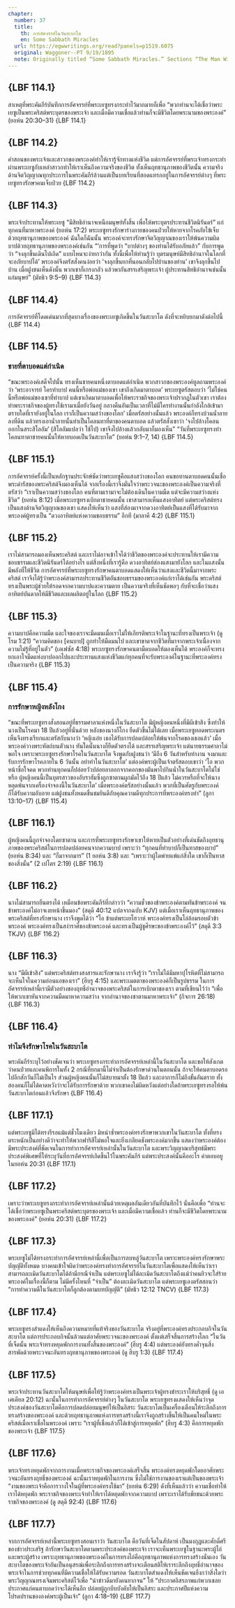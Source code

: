 ```yaml
---
chapter:
  number: 37
  title:
    th: การอัศจรรย์ในวันสะบาโต
    en: Some Sabbath Miracles
  url: https://egwwritings.org/read?panels=p1519.6075
  original: Waggoner--PT 9/19/1895
  note: Originally titled “Some Sabbath Miracles.” Sections “The Man With A Withered Hand” and “The Impotent Man Healed” are missing in the publication of Living by Faith
---
```


## {LBF 114.1}

สาเหตุที่พระคัมภีร์บันทึกการอัศจรรย์ที่พระเยซูทรงกระทำไว้มากมายก็เพื่อ “พวกท่านจะได้เชื่อว่าพระเยซูเป็นพระคริสต์พระบุตรของพระเจ้า และเมื่อมีความเชื่อแล้วท่านก็จะมีชีวิตโดยพระนามของพระองค์” (ยอห์น 20:30–31) {LBF 114.1}

## {LBF 114.2}

คำสอนของพระเจ้าและสาวกของพระองค์ทำให้เรารู้จักทางแห่งชีวิต แต่การอัศจรรย์ที่พระเจ้าทรงกระทำผ่านพระเยซูกับเหล่าสาวกทำให้เราเห็นถึงความจริงของชีวิต ทั้งเห็นฤทธานุภาพของชีวิตนั้น ความจริงด้านจิตวิญญาณทุกประการในพระคัมภีร์ล้วนแต่เป็นบทเรียนที่สอดแทรกอยู่ในการอัศจรรย์ต่างๆ ที่พระเยซูทรงรักษาคนเจ็บป่วย {LBF 114.2}

## {LBF 114.3}

พระเจ้าประทานให้พระเยซู “มีสิทธิอำนาจเหนือมนุษย์ทั้งสิ้น เพื่อให้พระบุตรประทานชีวิตนิรันดร์” แก่ทุกคนที่มาหาพระองค์ (ยอห์น 17:2) พระเยซูทรงรักษาร่างกายของคนป่วยให้หายจากโรคภัยไข้เจ็บด้วยฤทธานุภาพของพระองค์ ฉันใดก็ฉันนั้น พระองค์จะทรงรักษาจิตวิญญาณของเราให้พ้นความผิดบาปด้วยฤทธานุภาพของพระองค์เช่นกัน “‘การที่พูดว่า “บาปต่างๆ ของท่านได้รับอภัยแล้ว” กับการพูดว่า “จงลุกขึ้นเดินไปเถิด” แบบไหนจะง่ายกว่ากัน ทั้งนี้เพื่อให้ท่านรู้ว่า บุตรมนุษย์มีสิทธิอำนาจในโลกที่จะอภัยบาปได้’ พระองค์จึงตรัสสั่งคนง่อยว่า ‘จงลุกขึ้นยกที่นอนกลับไปบ้านของท่าน’ เขาจึงลุกขึ้นไปบ้าน เมื่อฝูงชนเห็นดังนั้น พวกเขาก็เกรงกลัว แล้วพากันสรรเสริญพระเจ้า ผู้ประทานสิทธิอำนาจเช่นนั้นแก่มนุษย์” (มัทธิว 9:5–9) {LBF 114.3}

## {LBF 114.4}

การอัศจรรย์ที่โดดเด่นมากที่สุดบางเรื่องของพระเยซูเกิดขึ้นในวันสะบาโต ดังที่จะหยิบยกมาดังต่อไปนี้ {LBF 114.4}

## {LBF 114.5}

### ชายที่ตาบอดแต่กำเนิด

“ขณะพระองค์เสด็จไปนั้น ทรงเห็นชายคนหนึ่งตาบอดแต่กำเนิด พวกสาวกของพระองค์ทูลถามพระองค์ว่า ‘พระอาจารย์ ใครทำบาป คนนี้หรือพ่อแม่ของเขา เขาถึงเกิดมาตาบอด’ พระเยซูตรัสตอบว่า ‘ไม่ใช่คนนี้หรือพ่อแม่ของเขาที่ทำบาป แต่เขาเกิดมาตาบอดเพื่อให้พระราชกิจของพระเจ้าปรากฏในตัวเขา เราต้องทำพระราชกิจของผู้ทรงใช้เรามาเมื่อยังวันอยู่ กลางคืนอันเป็นเวลาที่ไม่มีใครทำงานนั้นกำลังใกล้เข้ามา ตราบใดที่เรายังอยู่ในโลก เราก็เป็นความสว่างของโลก’ เมื่อตรัสอย่างนั้นแล้ว พระองค์ก็ทรงบ้วนน้ำลายลงที่ดิน แล้วทรงเอาน้ำลายนั้นทำเป็นโคลนทาที่ตาของคนตาบอด แล้วตรัสสั่งเขาว่า ‘จงไปล้างโคลนออกในสระสิโลอัม’ (สิโลอัมแปลว่า ใช้ไป) เขาจึงไปล้างแล้วกลับมาก็มองเห็น” “วันที่พระเยซูทรงทำโคลนทาตาชายคนนั้นให้หายบอดเป็นวันสะบาโต” (ยอห์น 9:1–7, 14) {LBF 114.5}

## {LBF 115.1}

การอัศจรรย์ครั้งนี้เป็นหลักฐานประจักษ์ชัดว่าพระเยซูคือแสงสว่างของโลก คนขอทานตาบอดคนนั้นเชื่อพระดำรัสของพระคริสต์จึงมองเห็นได้ จากเรื่องนี้เราจึงมั่นใจว่าพระวจนะของพระองค์เป็นความจริงที่ตรัสว่า “เราเป็นความสว่างของโลก คนที่ตามเรามาจะไม่ต้องเดินในความมืด แต่จะมีความสว่างแห่งชีวิต” (ยอห์น 8:12) เมื่อพระเยซูทรงเบิกตาชายคนนั้น เขาสามารถเห็นแสงอาทิตย์ แต่พระคริสต์ทรงเป็นแสงด้านจิตวิญญาณของเขา แสดงให้เห็นว่า แสงที่ส่องมาจากดวงอาทิตย์เป็นแสงที่ได้รับมาจากพระองค์ผู้ทรงเป็น “ดวงอาทิตย์แห่งความชอบธรรม” อีกที (มาลาคี 4:2) {LBF 115.1}

## {LBF 115.2}

เราไม่สามารถมองเห็นพระคริสต์ และเราไม่อาจเข้าใจได้ว่าชีวิตของพระองค์จะประทานให้เรามีความชอบธรรมและชีวิตนิรันดร์ได้อย่างไร แต่สิ่งหนึ่งที่เรารู้คือ ดวงอาทิตย์ส่องแสงมายังโลก และในแสงนั้นมีพลังที่ให้ชีวิต การอัศจรรย์ที่พระเยซูทรงรักษาคนตาบอดแสดงให้เห็นว่าแสงและชีวิตนี้มาจากพระคริสต์ เราจึงได้รู้ว่าพระองค์สามารถประทานชีวิตอันชอบธรรมของพระองค์แก่เราได้เช่นกัน พระคริสต์ทรงเป็นพระผู้ช่วยให้รอดจากความบาปและความตาย เป็นความจริงที่เห็นชัดพอๆ กับที่จะเชื่อว่าแสงอาทิตย์บันดาลให้มีชีวิตและผลผลิตอยู่ในโลก {LBF 115.2}

## {LBF 115.3}

ความบาปคือความมืด และใจของเราจะมืดมนเมื่อเราไม่ให้เกียรติพระเจ้าในฐานะที่ทรงเป็นพระเจ้า (ดู โรม 1:21) “ความคิดของ [คนบาป] ถูกทำให้มืดมนไป และเขาขาดจากชีวิตที่มาจากพระเจ้าเนื่องจากความไม่รู้ที่อยู่ในตัว” (เอเฟซัส 4:18) พระเยซูทรงรักษาคนตามืดบอดให้มองเห็นได้ พระองค์ก็จะทรงยกเอาใจมืดแห่งบาปออกไปและประทานแสงแห่งชีวิตแก่ทุกคนที่จะรับพระองค์ในฐานะที่พระองค์ทรงเป็นความจริง {LBF 115.3}

## {LBF 115.4}

### การรักษาหญิงหลังโกง

“ขณะที่พระเยซูทรงสั่งสอนอยู่ที่ธรรมศาลาแห่งหนึ่งในวันสะบาโต มีผู้หญิงคนหนึ่งที่มีผีเข้าสิง ซึ่งทำให้นางเป็นโรคมา 18 ปีแล้วอยู่ที่นั่นด้วย หลังของนางก็โกง ยืดตัวขึ้นไม่ได้เลย เมื่อพระเยซูทอดพระเนตรเห็นจึงทรงเรียกและตรัสกับนางว่า ‘หญิงเอ๋ย เธอได้รับการปลดปล่อยให้พ้นจากโรคของเธอแล้ว’ เมื่อพระองค์วางพระหัตถ์บนตัวนาง ทันใดนั้นนางก็ยืดตัวตรงได้ และสรรเสริญพระเจ้า แต่นายธรรมศาลาไม่พอใจ เพราะพระเยซูทรงรักษาโรคในวันสะบาโต จึงพูดกับฝูงชนว่า ‘มีถึง 6 วันสำหรับทำงาน จงมาและรับการรักษาโรคภายใน 6 วันนั้น อย่าทำในวันสะบาโต’ แต่องค์พระผู้เป็นเจ้าตรัสตอบเขาว่า ‘โอ พวกหน้าซื่อใจคด พวกท่านทุกคนก็ปล่อยวัวปล่อยลาออกจากคอกของมันพาไปกินน้ำในวันสะบาโตไม่ใช่หรือ ผู้หญิงคนนี้เป็นบุตรสาวของอับราฮัมซึ่งถูกซาตานผูกมัดไว้ถึง 18 ปีแล้ว ไม่ควรหรือที่จะให้นางหลุดพ้นจากเครื่องจำจองนี้ในวันสะบาโต’ เมื่อพระองค์ตรัสอย่างนั้นแล้ว พวกที่เป็นศัตรูกับพระองค์ก็ได้รับความอับอาย แต่ฝูงชนทั้งหมดชื่นชมยินดีกับคุณความดีทุกประการที่พระองค์ทรงทำ” (ลูกา 13:10–17) {LBF 115.4}

## {LBF 116.1}

ผู้หญิงคนนี้ถูกจำจองโดยซาตาน และการที่พระเยซูทรงรักษาเขาให้หายเป็นตัวอย่างที่เด่นชัดถึงฤทธานุภาพของพระคริสต์ในการปลดปล่อยคนจากความบาป เพราะว่า “ทุกคนที่ทำบาปก็เป็นทาสของบาป” (ยอห์น 8:34) และ “ก็มาจากมาร” (1 ยอห์น 3:8) และ “เพราะว่าผู้ใดพ่ายแพ้แก่สิ่งใด เขาก็เป็นทาสของสิ่งนั้น” (2 เปโตร 2:19) {LBF 116.1}

## {LBF 116.2}

นางไม่สามารถยืนตรงได้ เหมือนข้อพระคัมภีร์ที่กล่าวว่า “ความชั่วของข้าพระองค์ตามทันข้าพระองค์ จนข้าพระองค์ไม่อาจเงยหน้าขึ้นมอง” (สดุดี 40:12 แปลจากฉบับ KJV) แต่เมื่อเราเห็นฤทธานุภาพของพระคริสต์ที่ทรงรักษานาง เราจึงพูดได้ว่า “โอ ข้าแต่พระเยโฮวาห์ พระองค์ทรงเป็นโล่ล้อมรอบตัวข้าพระองค์ พระองค์ทรงเป็นสง่าราศีของข้าพระองค์ และทรงเป็นผู้ชูศีรษะของข้าพระองค์ไว้” (สดุดี 3:3 TKJV) {LBF 116.2}

## {LBF 116.3}

นาง “มีผีเข้าสิง” แต่พระคริสต์ทรงสงสารและรักษานาง เราจึงรู้ว่า “เราไม่ได้มีมหาปุโรหิตที่ไม่สามารถจะเห็นใจในความอ่อนแอของเรา” (ฮีบรู 4:15) และพระเมตตาของพระองค์ก็เป็นรูปธรรม ในการอัศจรรย์เหล่านี้เรามีตัวอย่างของฤทธิ์อำนาจของพระคริสต์ในการเบิกตาของเรา ตามที่เขียนไว้ว่า “เพื่อให้พวกเขาหันจากความมืดมาหาความสว่าง จากอำนาจของซาตานมาหาพระเจ้า” (กิจการ 26:18) {LBF 116.3}

## {LBF 116.4}

### ทำไมจึงรักษาโรคในวันสะบาโต

พระคัมภีร์ระบุไว้อย่างชัดเจนว่า พระเยซูทรงกระทำการอัศจรรย์เหล่านี้ในวันสะบาโต และขอให้สังเกตว่าคนป่วยและคนพิการในทั้ง 2 กรณีที่ยกมานี้ไม่จำเป็นต้องรักษาด่วนในตอนนั้น ถ้าจะให้คนตาบอดรอไปอีกสักวันก็ไม่เป็นไร ส่วนผู้หญิงคนนั้นก็ไม่สบายมาตั้ง 18 ปีแล้ว และอาการก็ไม่ถึงขั้นอันตราย ทั้งสองคนก็ไม่ได้คาดหวังว่าจะได้รับการรักษาด้วย พวกเขาคงไม่ผิดหวังแต่อย่างใดถ้าพระเยซูทรงรอให้พ้นวันสะบาโตก่อนแล้วจึงรักษา {LBF 116.4}

## {LBF 117.1}

แต่พระเยซูมิได้ทรงรีรอแม้แต่ชั่วโมงเดียว มิหนำซ้ำพระองค์ทรงรักษาพวกเขาในวันสะบาโต ทั้งที่ทรงตระหนักเป็นอย่างดีว่าจะทำให้พวกฟาริสีไม่พอใจและยิ่งเกลียดชังพระองค์มากขึ้น แสดงว่าพระองค์ต้องมีพระประสงค์ที่ชัดเจนในการทำการอัศจรรย์เหล่านั้นในวันสะบาโต และพระวิญญาณบริสุทธ์มีพระประสงค์พิเศษที่ให้ระบุวันที่การอัศจรรย์เกิดขึ้นไว้ในพระคัมภีร์ แต่พระประสงค์นั้นคืออะไร คำตอบอยูในยอห์น 20:31 {LBF 117.1}

## {LBF 117.2}

เพราะว่าพระเยซูทรงกระทำการอัศจรรย์เหล่านั้นด้วยเหตุผลอันเดียวกันที่บันทึกไว้ นั่นคือเพื่อ “ท่านจะได้เชื่อว่าพระเยซูเป็นพระคริสต์พระบุตรของพระเจ้า และเมื่อมีความเชื่อแล้ว ท่านก็จะมีชีวิตโดยพระนามของพระองค์” (ยอห์น 20:31) {LBF 117.2}

## {LBF 117.3}

พระเยซูไม่ได้ทรงกระทำการอัศจรรย์เหล่านี้เพื่อเป็นการลบหลู่วันสะบาโต เพราะพระองค์ทรงรักษาพระบัญญัติทั้งหมด บางคนเข้าใจผิดว่าพระองค์ทรงทำการอัศจรรย์ในวันสะบาโตเพื่อแสดงให้เห็นว่าเราสามารถละเมิดวันสะบาโตได้ถ้ามีกรณีจำเป็น แต่พระเยซูไม่ได้ละเมิดวันสะบาโตถึงแม้ว่าคนยิวจะใส่ร้ายพระองค์ในเรื่องนี้ก็ตาม ไม่มีครั้งไหนที่ “จำเป็น” ต้องละเมิดวันสะบาโต แต่พระเยซูเองตรัสสอนว่า “การทำความดีในวันสะบาโตก็ถูกต้องตามบทบัญญัติ” (มัทธิว 12:12 TNCV) {LBF 117.3}

## {LBF 117.4}

พระเยซูทรงสำแดงให้เห็นถึงความหมายที่แท้จริงของวันสะบาโต จริงอยู่ที่พระองค์ทรงประกอบกิจในวันสะบาโต แต่การประกอบกิจนั้นล้วนแต่อาศัยพระวจนะของพระองค์ ตั้งแต่เสร็จสิ้นการสร้างโลก “ในวันที่เจ็ดนั้น พระเจ้าทรงหยุดพักการงานทั้งสิ้นของพระองค์” (ฮีบรู 4:4) แต่พระองค์ยังทรงค้ำจุนสิ่งสารพัดด้วยพระวจนะอันทรงฤทธานุภาพของพระองค์ (ดู ฮีบรู 1:3) {LBF 117.4}

## {LBF 117.5}

พระเจ้าประทานวันสะบาโตให้มนุษย์เพื่อให้รู้ว่าพระองค์ทรงเป็นพระเจ้าผู้ทรงชำระเราให้บริสุทธิ์ (ดู เอเศเคียล 20:12) ฉะนั้นในการทำการอัศจรรย์ต่างๆ ในวันสะบาโต พระเยซูทรงแสดงให้เห็นว่าจุดประสงค์ของวันสะบาโตคือการปลดปล่อยมนุษย์ให้เป็นอิสระ วันสะบาโตเป็นเครื่องเตือนให้ระลึกถึงการทรงสร้างของพระองค์ และด้วยฤทธานุภาพแห่งการทรงสร้างนี้เราจึงถูกสร้างขึ้นให้เป็นคนใหม่ในพระคริสต์เมื่อเราเชื่อในพระองค์ เพราะ “เราผู้ที่เชื่อแล้วก็ได้เข้าสู่การหยุดพัก” (ฮีบรู 4:3) คือการหยุดพักของพระเจ้า {LBF 117.5}

## {LBF 117.6}

พระเจ้าทรงหยุดพักจากการงานเมื่อพระราชกิจของพระองค์เสร็จสิ้น พระองค์ทรงหยุดพักโดยอาศัยพระวจนะอันทรงฤทธิ์ของพระองค์ ฉะนั้นเราหยุดพักในการงาน ซึ่งไม่ใช่การงานของเราแต่เป็นของพระเจ้า “งานของพระเจ้าคือการวางใจในผู้ที่พระองค์ทรงใช้มา” (ยอห์น 6:29) ดังที่เห็นแล้วว่า ความเชื่อทำให้เราได้หยุดพัก พระราชกิจของพระเจ้าทำให้เราได้หยุดพักจากความบาป เพราะเราได้รับชัยชนะด้วยพระราชกิจของพระองค์ (ดู สดุดี 92:4) {LBF 117.6}

## {LBF 117.7}

จากการอัศจรรย์เหล่านี้พระเยซูทรงสอนเราว่า วันสะบาโต คือวันที่เจ็ดในสัปดาห์ เป็นมงกุฎและศักดิ์ศรีของข่าวประเสริฐ ถ้ารักษาวันสะบาโตตามพระประสงค์ของพระเจ้า เราจะเห็นพระเยซูในฐานะพระผู้ไถ่และพระผู้สร้าง เพราะฤทธานุภาพของพระองค์ในการทรงไถ่คือฤทธานุภาพแห่งการทรงสร้างนั่นเอง วันสะบาโตของพระเจ้าอันเป็นอนุสรณ์เพื่อระลึกถึงการทรงสร้างจะเตือนสติให้เราระลึกถึงฤทธิ์อำนาจของพระเจ้าในการช่วยทุกคนที่มีความเชื่อให้ได้รับความรอด วันสะบาโตสำแดงให้เห็นชัดเจนยิ่งกว่าสิ่งใดว่า พระวิญญาณทรงเจิมพระคริสต์ไว้เพื่อ “นำข่าวดีมายังคนยากจน” ให้ “ประกาศอิสรภาพแก่พวกเชลย ประกาศแก่คนตาบอดว่าจะได้เห็นอีก ปล่อยผู้ถูกบีบบังคับให้เป็นอิสระ และประกาศปีแห่งความโปรดปรานขององค์พระผู้เป็นเจ้า” (ลูกา 4:18–19) {LBF 117.7}
